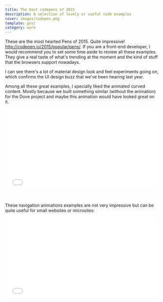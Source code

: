 ```yaml
---
title: The best codepens of 2015
description: A selection of lovely or useful code examples
cover: images/codepen.png
template: post
category: work
---
```


These are the most hearted Pens of 2015. Quite impressive! http://codepen.io/2015/popular/pens/. If you are a front-end developer, I would recommend you to set some time aside to review all these examples. They give a real taste of what's trending at the moment and the kind of stuff that the browsers support nowadays.

I can see there's a lot of material design look and feel experiments going on, which confirms the UI design buzz that we've been hearing last year.

Among all these great examples, I specially liked the animated curved content. Mostly because we built something similar (without the animation) for the Dove project and maybe this animation would have looked great on it.

<iframe height='265' scrolling='no' title='Curved Cut' src='//codepen.io/Hornebom/embed/RNKMrL/?height=265&theme-id=0&default-tab=css,result' frameborder='no' allowtransparency='true' allowfullscreen='true' style='width: 100%; margin-bottom: 30px'>See the Pen <a href='https://codepen.io/Hornebom/pen/RNKMrL/'>Curved Cut</a> by Hornebom (<a href='https://codepen.io/Hornebom'>@Hornebom</a>) on <a href='https://codepen.io'>CodePen</a>.
</iframe>

These navigation animations examples are not very impressive but can be quite useful for small websites or microsites:

<iframe height='265' scrolling='no' title='Navigation Animation' src='//codepen.io/EvyatarDa/embed/waKXMd/?height=265&theme-id=0&default-tab=css,result' frameborder='no' allowtransparency='true' allowfullscreen='true' style='width: 100%; margin-bottom: 30px'>See the Pen <a href='https://codepen.io/EvyatarDa/pen/waKXMd/'>Navigation Animation</a> by StyleShit (<a href='https://codepen.io/EvyatarDa'>@EvyatarDa</a>) on <a href='https://codepen.io'>CodePen</a>.
</iframe>

